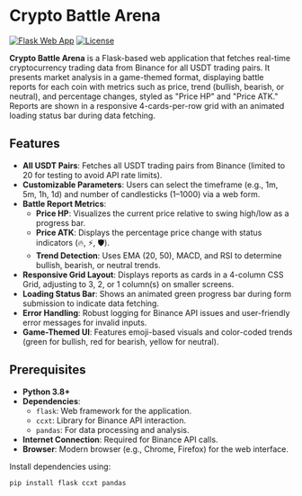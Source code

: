 # Crypto Battle Arena

[![Flask Web App](https://img.shields.io/badge/Flask-Web%20App-blue)](https://flask.palletsprojects.com/) [![License](https://img.shields.io/badge/License-MIT-green)](https://opensource.org/licenses/MIT)

**Crypto Battle Arena** is a Flask-based web application that fetches real-time cryptocurrency trading data from Binance for all USDT trading pairs. It presents market analysis in a game-themed format, displaying battle reports for each coin with metrics such as price, trend (bullish, bearish, or neutral), and percentage changes, styled as "Price HP" and "Price ATK." Reports are shown in a responsive 4-cards-per-row grid with an animated loading status bar during data fetching.

## Features

- **All USDT Pairs**: Fetches all USDT trading pairs from Binance (limited to 20 for testing to avoid API rate limits).
- **Customizable Parameters**: Users can select the timeframe (e.g., 1m, 5m, 1h, 1d) and number of candlesticks (1–1000) via a web form.
- **Battle Report Metrics**:
  - **Price HP**: Visualizes the current price relative to swing high/low as a progress bar.
  - **Price ATK**: Displays the percentage price change with status indicators (🔥, ⚡, 🛡️).
  - **Trend Detection**: Uses EMA (20, 50), MACD, and RSI to determine bullish, bearish, or neutral trends.
- **Responsive Grid Layout**: Displays reports as cards in a 4-column CSS Grid, adjusting to 3, 2, or 1 column(s) on smaller screens.
- **Loading Status Bar**: Shows an animated green progress bar during form submission to indicate data fetching.
- **Error Handling**: Robust logging for Binance API issues and user-friendly error messages for invalid inputs.
- **Game-Themed UI**: Features emoji-based visuals and color-coded trends (green for bullish, red for bearish, yellow for neutral).

## Prerequisites

- **Python 3.8+**
- **Dependencies**:
  - `flask`: Web framework for the application.
  - `ccxt`: Library for Binance API interaction.
  - `pandas`: For data processing and analysis.
- **Internet Connection**: Required for Binance API calls.
- **Browser**: Modern browser (e.g., Chrome, Firefox) for the web interface.

Install dependencies using:
```bash
pip install flask ccxt pandas
